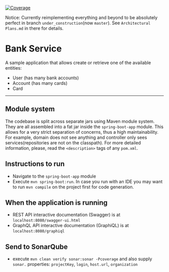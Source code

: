 [![Coverage](https://sonarcloud.io/api/project_badges/measure?project=Sam-Kruglov_bank&metric=coverage)](https://sonarcloud.io/dashboard?id=Sam-Kruglov_bank)


Notice: 
Currently reimplementing everything and beyond to be absolutely perfect in branch `under_construction`(now `master`). 
See `Architectural Plans.md` in there for details.

# Bank Service

A sample application that allows create or retrieve one of the available entities:
 
 - User (has many bank accounts)
 - Account (has many cards)
 - Card
 
---

## Module system

The codebase is split across separate jars using Maven module system. 
They are all assembled into a fat jar inside the `spring-boot-app` module.
This allows for a very strict separation of concerns, thus a high maintainability.
For example, domain does not see anything and controller only sees services(repositories are not on the classpath).
For more detailed information, please, read the `<description>` tags of any `pom.xml`.

## Instructions to run

- Navigate to the `spring-boot-app` module
- Execute `mvn spring-boot:run`. 
In case you run with an IDE you may want to run `mvn compile` on the project first for code generation.

## When the application is running

- REST API interactive documentation (Swagger) is at `localhost:8080/swagger-ui.html`
- GraphQL API interactive documentation (GraphiQL) is at `localhost:8080/graphiql`

## Send to SonarQube
- execute `mvn clean verify sonar:sonar -Pcoverage` 
and also supply `sonar.` properties: `projectKey`, `login`, `host.url`, `organization`
